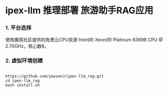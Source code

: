 # ipex-llm 推理部署 旅游助手RAG应用

### 1. 平台选择
使用魔搭社区提供的免费云CPU资源 Intel(R) Xeon(R) Platinum 8369B CPU @ 2.70GHz，核心数8。

### 2. 虚拟环境创建

```shell

https://github.com/yaosenJ/ipex-llm_rag.git
cd ipex-llm_rag
bash install.sh

```
